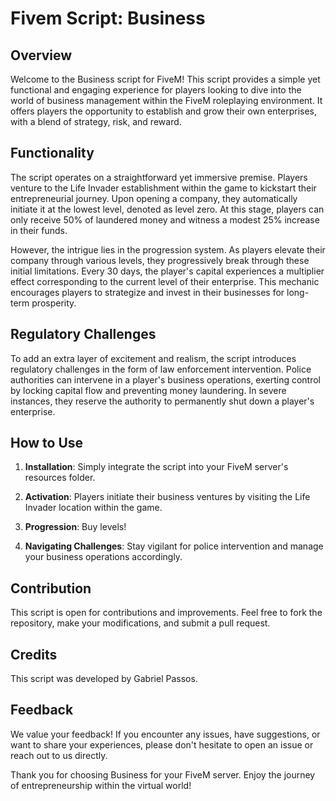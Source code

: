 # Fivem Script: Business

## Overview

Welcome to the Business script for FiveM! This script provides a simple yet functional and engaging experience for players looking to dive into the world of business management within the FiveM roleplaying environment. It offers players the opportunity to establish and grow their own enterprises, with a blend of strategy, risk, and reward.

## Functionality

The script operates on a straightforward yet immersive premise. Players venture to the Life Invader establishment within the game to kickstart their entrepreneurial journey. Upon opening a company, they automatically initiate it at the lowest level, denoted as level zero. At this stage, players can only receive 50% of laundered money and witness a modest 25% increase in their funds.

However, the intrigue lies in the progression system. As players elevate their company through various levels, they progressively break through these initial limitations. Every 30 days, the player's capital experiences a multiplier effect corresponding to the current level of their enterprise. This mechanic encourages players to strategize and invest in their businesses for long-term prosperity.

## Regulatory Challenges

To add an extra layer of excitement and realism, the script introduces regulatory challenges in the form of law enforcement intervention. Police authorities can intervene in a player's business operations, exerting control by locking capital flow and preventing money laundering. In severe instances, they reserve the authority to permanently shut down a player's enterprise.

## How to Use

1. **Installation**: Simply integrate the script into your FiveM server's resources folder.
   
2. **Activation**: Players initiate their business ventures by visiting the Life Invader location within the game.

3. **Progression**: Buy levels!

4. **Navigating Challenges**: Stay vigilant for police intervention and manage your business operations accordingly.

## Contribution

This script is open for contributions and improvements. Feel free to fork the repository, make your modifications, and submit a pull request.

## Credits

This script was developed by Gabriel Passos.

## Feedback

We value your feedback! If you encounter any issues, have suggestions, or want to share your experiences, please don't hesitate to open an issue or reach out to us directly.

Thank you for choosing Business for your FiveM server. Enjoy the journey of entrepreneurship within the virtual world!
